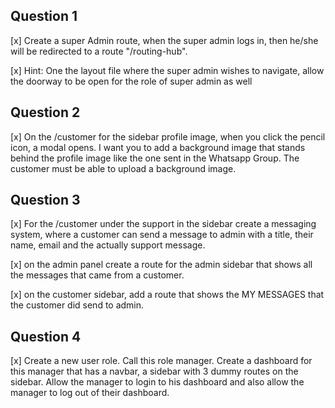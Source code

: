 ## Question 1

[x] Create a super Admin route, when the super admin logs in, then he/she will be redirected to a route "/routing-hub".

[x] Hint: One the layout file where the super admin wishes to navigate, allow the doorway to be open for the role of super admin as well

## Question 2

[x] On the /customer for the sidebar profile image, when you click the pencil icon, a modal opens. I want you to add a background image that stands behind the profile image like the one sent in the Whatsapp Group. The customer must be able to upload a background image.

## Question 3

[x] For the /customer under the support in the sidebar create a messaging system, where a customer can send a message to admin with a title, their name, email and the actually support message.

[x] on the admin panel create a route for the admin sidebar that shows all the messages that came from a customer.

[x] on the customer sidebar, add a route that shows the MY MESSAGES that the customer did send to admin.

## Question 4

[x] Create a new user role. Call this role manager. Create a dashboard for this manager that has a navbar, a sidebar with 3 dummy routes on the sidebar. Allow the manager to login to his dashboard and also allow the manager to log out of their dashboard.